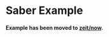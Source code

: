 # Saber Example

#### Example has been moved to [zeit/now](https://github.com/zeit/now/tree/master/examples/saber).
